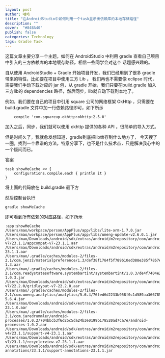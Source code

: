 ```yaml
---
layout: post
author: 咕咚
title: "在AndroidStudio中如何利用一个task显示出依赖库的本地存储路径"
description: ""
cover:  "#84BA40"
publish: false
categories: Technology
tags: Gradle Task
---
```

这篇文章主要分享一个主题，如何在 AndroidStudio 中利用 gradle 查看自己项目中引入的三方依赖库的本地缓存路径。相信一些同学会对这个
话题感兴趣的。

自从使用 AndroidStudio + Gradle 开始项目开发，我们已经用到了很多 gradle 带来的特性，比如要在项目中使用三方 Lib ，
我们再也不需要像 eclipse 时代，需要我们手动下载对应的 jar 包，从 gradle 开始，我们只要在build.gradle 加入三方lib的
dependencies 路径，然后同步，lib就自动下载到本地了。

例如，我们要在自己的项目中引用 square 公司的网络框架 OkHttp ，只需要在 build.gradle
文件中加一行依赖路径即可，如下所示

        compile 'com.squareup.okhttp:okhttp:2.5.0'
         
加入之后，同步，我们就可以使用 okhttp 提供的各种 API ，很简单的导入方式。

但是时间久了，我就愈发想知道，gradle到底把lib给存到什么地方了，
今天搜了一圈，找到一个靠谱的方法，特意分享下，也不是什么技术点，只是解决我心中的一个疑问而已。

答案

    task showMeCache << {
        configurations.compile.each { println it }
    }

将上面的代码放在 build.gradle 最下方
 
 然后控制台执行 
 
    gradle showMeCache
     
 即可看到所有依赖的对应路径，如下所示
 
    :app:showMeCache
    /Users/mao/workpace/person/AppPlus/app/libs/lite-orm-1.7.0.jar
    /Users/mao/workpace/person/AppPlus/app/libs/umeng-update-v2.6.0.1.jar
    /Users/mao/Downloads/android/sdk/extras/android/m2repository/com/android/support/appcompat-v7/23.1.1/appcompat-v7-23.1.1.aar
    /Users/mao/Downloads/android/sdk/extras/android/m2repository/com/android/support/design/23.1.1/design-23.1.1.aar
    /Users/mao/.gradle/caches/modules-2/files-2.1/com.jenzz/materialpreference/1.3/def38f1784f5f789b10ed388e385f7857e765405/materialpreference-1.3.aar
    /Users/mao/.gradle/caches/modules-2/files-2.1/com.readystatesoftware.systembartint/systembartint/1.0.3/de4f7404e2f58d8f6e83cb1e85d0c2d6c2987287/systembartint-1.0.3.jar
    /Users/mao/Downloads/android/sdk/extras/android/m2repository/com/android/support/gridlayout-v7/22.2.0/gridlayout-v7-22.2.0.aar
    /Users/mao/.gradle/caches/modules-2/files-2.1/com.umeng.analytics/analytics/5.6.4/76fed6d2233b958f0c1d589aa366785e0ab5c8f1/analytics-5.6.4.jar
    /Users/mao/Downloads/android/sdk/extras/android/m2repository/com/android/support/percent/23.1.0/percent-23.1.0.aar
    /Users/mao/.gradle/caches/modules-2/files-2.1/com.jaredrummler/android-processes/1.0.2/704bbcb3f6d25c5da24b3e0199b178520ad7ca7e/android-processes-1.0.2.aar
    /Users/mao/Downloads/android/sdk/extras/android/m2repository/com/android/support/support-v4/23.1.1/support-v4-23.1.1.aar
    /Users/mao/Downloads/android/sdk/extras/android/m2repository/com/android/support/recyclerview-v7/23.1.1/recyclerview-v7-23.1.1.aar
    /Users/mao/Downloads/android/sdk/extras/android/m2repository/com/android/support/support-annotations/23.1.1/support-annotations-23.1.1.jar
    

 



        